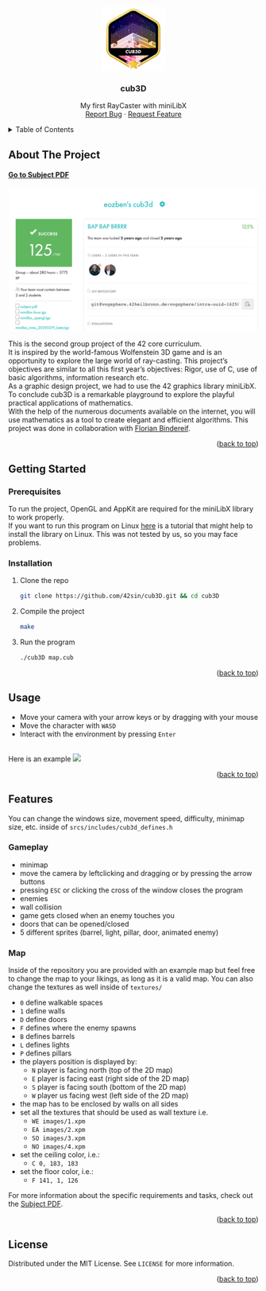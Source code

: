 <!-- Improved compatibility of back to top link: See: https://github.com/othneildrew/Best-README-Template/pull/73 -->
<a name="readme-top"></a>

<!-- PROJECT LOGO -->
<br />
<div align="center">
  <a href="https://github.com/42sin/cub3d">
    <img src="logo.png" alt="Logo" width="128" height="128">
  </a>

<h3 align="center">cub3D</h3>

  <p align="center">
    My first RayCaster with miniLibX
    <br />
    <a href="https://github.com/42sin/cub3D/issues">Report Bug</a>
    ·
    <a href="https://github.com/42sin/cub3D/issues">Request Feature</a>
  </p>
</div>



<!-- TABLE OF CONTENTS -->
<details>
  <summary>Table of Contents</summary>
  <ol>
    <li>
      <a href="#about-the-project">About The Project</a>
    </li>
    <li>
      <a href="#getting-started">Getting Started</a>
      <ul>
        <li><a href="#prerequisites">Prerequisites</a></li>
        <li><a href="#installation">Installation</a></li>
      </ul>
    </li>
    <li><a href="#usage">Usage</a></li>
    <li><a href="#features">Features</a></li>
    <li><a href="#license">License</a></li>
  </ol>
</details>



<!-- ABOUT THE PROJECT -->
## About The Project

#### [Go to Subject PDF]
[![Subject PDF][subjectImage]](en.cub3d_subject.pdf)

This is the second group project of the 42 core curriculum.<br>
It is inspired by the world-famous Wolfenstein 3D game and is an opportunity to explore the large world of ray-casting.
This project’s objectives are similar to all this first year’s objectives: Rigor, use of C, use of basic algorithms, information research etc.<br>
As a graphic design project, we had to use the 42 graphics library miniLibX.<br>
To conclude cub3D is a remarkable playground to explore the playful practical applications of mathematics.<br>
With the help of the numerous documents available on the internet, you will use mathematics as a tool to create elegant and efficient algorithms.
This project was done in collaboration with <a href="https://github.com/FlorianBindereif">Florian Bindereif</a>.

<p align="right">(<a href="#readme-top">back to top</a>)</p>

<!-- GETTING STARTED -->
## Getting Started

### Prerequisites

To run the project, OpenGL and AppKit are required for the miniLibX library to work properly.<br>
If you want to run this program on Linux <a href="https://harm-smits.github.io/42docs/libs/minilibx/getting_started.html#compilation-on-linux">here</a> is a tutorial that might help to install the library on Linux. This was not tested by us, so you may face problems.

### Installation

1. Clone the repo
   ```sh
   git clone https://github.com/42sin/cub3D.git && cd cub3D
   ```
2. Compile the project
   ```sh
   make
   ```
3. Run the program
   ```sh
   ./cub3D map.cub
   ```

<p align="right">(<a href="#readme-top">back to top</a>)</p>

<!-- USAGE EXAMPLES -->
## Usage

- Move your camera with your arrow keys or by dragging with your mouse
- Move the character with `WASD`
- Interact with the environment by pressing `Enter`
<br>
Here is an example
<img src="example.gif">

<p align="right">(<a href="#readme-top">back to top</a>)</p>

<!-- Features -->
## Features
You can change the windows size, movement speed, difficulty, minimap size, etc. inside of `srcs/includes/cub3d_defines.h`
### Gameplay
- minimap
- move the camera by leftclicking and dragging or by pressing the arrow buttons
- pressing `ESC` or clicking the cross of the window closes the program
- enemies
- wall collision
- game gets closed when an enemy touches you
- doors that can be opened/closed
- 5 different sprites (barrel, light, pillar, door, animated enemy)
### Map
Inside of the repository you are provided with an example map but feel free to change the map to your likings, as long as it is a valid map. You can also change the textures as well inside of `textures/`
- `0` define walkable spaces
- `1` define walls
- `D` define doors
- `F` defines where the enemy spawns
- `B` defines barrels
- `L` defines lights
- `P` defines pillars
- the players position is displayed by:
  - `N` player is facing north (top of the 2D map)
  - `E` player is facing east (right side of the 2D map)
  - `S` player is facing south (bottom of the 2D map)
  - `W` player us facing west (left side of the 2D map)
- the map has to be enclosed by walls on all sides
- set all the textures that should be used as wall texture i.e.
  - `WE images/1.xpm`
  - `EA images/2.xpm`
  - `SO images/3.xpm`
  - `NO images/4.xpm`
- set the ceiling color, i.e.:
  - `C 0, 183, 183`
- set the floor color, i.e.:
  - `F 141, 1, 126`

For more information about the specific requirements and tasks, check out the <a href="en.cub3d_subject.pdf"> Subject PDF</a>.


<p align="right">(<a href="#readme-top">back to top</a>)</p>

<!-- LICENSE -->
## License

Distributed under the MIT License. See `LICENSE` for more information.

<p align="right">(<a href="#readme-top">back to top</a>)</p>

<!-- MARKDOWN LINKS & IMAGES -->
[issues-url]: https://github.com/42sin/cub3D/issues
[license-url]: https://github.com/42sin/cub3D/blob/master/LICENSE.txt
[subjectImage]: eval.png
[Go to Subject PDF]: en.cub3d_subject.pdf
